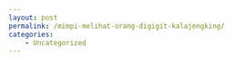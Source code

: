 ```yaml
---
layout: post
permalink: /mimpi-melihat-orang-digigit-kalajengking/
categories:
    - Uncategorized
---
```


